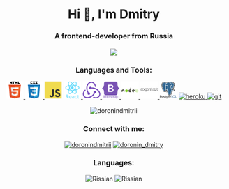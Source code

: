   <h1 align="center">Hi 👋, I'm Dmitry </h1>
<h3 align="center">A frontend-developer from Russia</h3>

<p align="center"><img width="450px" align="center" src="https://camo.githubusercontent.com/cae12fddd9d6982901d82580bdf321d81fb299141098ca1c2d4891870827bf17/68747470733a2f2f6d69726f2e6d656469756d2e636f6d2f6d61782f313336302f302a37513379765349765f7430696f4a2d5a2e676966"/></p>

<h3 align="center">Languages and Tools:</h3>
<p align="center"> <a href="https://www.w3.org/html/" target="_blank" rel="noreferrer"> <img src="https://raw.githubusercontent.com/devicons/devicon/master/icons/html5/html5-original-wordmark.svg" alt="html5" width="40" height="40"/> </a> <a href="https://www.w3schools.com/css/" target="_blank" rel="noreferrer"> <img src="https://raw.githubusercontent.com/devicons/devicon/master/icons/css3/css3-original-wordmark.svg" alt="css3" width="40" height="40"/> </a> <a href="https://developer.mozilla.org/en-US/docs/Web/JavaScript" target="_blank" rel="noreferrer"> <img src="https://raw.githubusercontent.com/devicons/devicon/master/icons/javascript/javascript-original.svg" alt="javascript" width="40" height="40"/></a> <a href="https://reactjs.org/" target="_blank" rel="noreferrer"> <img src="https://raw.githubusercontent.com/devicons/devicon/master/icons/react/react-original-wordmark.svg" alt="react" width="40" height="40"/> </a> <a href="https://redux.js.org" target="_blank" rel="noreferrer"> <img src="https://raw.githubusercontent.com/devicons/devicon/master/icons/redux/redux-original.svg" alt="redux" width="40" height="40"/> </a> <a href="https://getbootstrap.com" target="_blank" rel="noreferrer"> <img src="https://raw.githubusercontent.com/devicons/devicon/master/icons/bootstrap/bootstrap-plain-wordmark.svg" alt="bootstrap" width="40" height="40"/> </a> <a href="https://nodejs.org" target="_blank" rel="noreferrer"> <img src="https://raw.githubusercontent.com/devicons/devicon/master/icons/nodejs/nodejs-original-wordmark.svg" alt="nodejs" width="40" height="40"/> </a> <a href="https://expressjs.com" target="_blank" rel="noreferrer"> <img src="https://raw.githubusercontent.com/devicons/devicon/master/icons/express/express-original-wordmark.svg" alt="express" width="40" height="40"/> </a> <a href="https://www.postgresql.org" target="_blank" rel="noreferrer"> <img src="https://raw.githubusercontent.com/devicons/devicon/master/icons/postgresql/postgresql-original-wordmark.svg" alt="postgresql" width="40" height="40"/></a> <a href="https://heroku.com" target="_blank" rel="noreferrer"> <img src="https://www.vectorlogo.zone/logos/heroku/heroku-icon.svg" alt="heroku" width="40" height="40"/> </a> <a href="https://git-scm.com/" target="_blank" rel="noreferrer"> <img src="https://www.vectorlogo.zone/logos/git-scm/git-scm-icon.svg" alt="git" width="40" height="40"/> </a>  </p>

<p align="center"><img align="center" src="https://github-readme-stats.vercel.app/api?username=doronindmitrii&show_icons=true&locale=en" alt="doronindmitrii" /></p>

<h3 align="center">Connect with me:</h3>
<p align="center">
<a href="https://t.me/doronindmitrii" target="blank"><img align="center" src="https://upload.wikimedia.org/wikipedia/commons/thumb/8/83/Telegram_2019_Logo.svg/80px-Telegram_2019_Logo.svg.png" alt="doronindmitrii" height="40" width="40" /></a>
<a href="https://wa.me/79602300994" target="blank"><img align="center" src="https://deli-yug.ru/wp-content/uploads/2020/04/whatsapp.png" alt="doronin_dmitry" height="40" width="40" /></a>

</p>
<p align="left">
</p>
<h3 align="center">Languages:</h3>

<p align="center"><img align="center" src="https://upload.wikimedia.org/wikipedia/commons/thumb/a/ac/Nuvola_Russian_flag.svg/640px-Nuvola_Russian_flag.svg.png" width="40" height="40" alt="Rissian"/> <img align="center" src="https://encrypted-tbn0.gstatic.com/images?q=tbn:ANd9GcRAdN0tVO9XLJQ9BIx-a9IILwPCvR44z-xuUQ&usqp=CAU" width="40" height="40" alt="Rissian"/></p>


